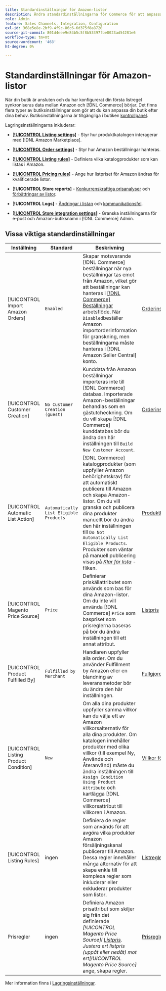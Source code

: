 ```yaml
---
title: Standardinställningar för Amazon-listor
description: Ändra standardinställningarna för Commerce för att anpassa Amazon Sales Channel för din butik.
role: Admin
feature: Sales Channels, Integration, Configuration
exl-id: 368e5e8e-2bf9-4f9c-86c6-6d375f8a8720
source-git-commit: 801d4eee9e84b5c5f8b53397fbe8023ad54281e6
workflow-type: tm+mt
source-wordcount: '468'
ht-degree: 0%

---
```


# Standardinställningar för Amazon-listor

När din butik är ansluten och du har konfigurerat din första listregel synkroniseras data mellan Amazon och [!DNL Commerce] börjar. Det finns flera typer av butiksinställningar som gör att du kan anpassa din butik efter dina behov. Butiksinställningarna är tillgängliga i butiken [kontrollpanel](./amazon-store-dashboard.md).

Lagringsinställningarna inkluderar:

- [**[!UICONTROL Listing settings]**](./listing-settings.md) - Styr hur produktkatalogen interagerar med [!DNL Amazon Marketplace].

- [**[!UICONTROL Order settings]**](./order-settings.md) - Styr hur Amazon beställningar hanteras.

- [**[!UICONTROL Listing rules]**](./listing-rules.md) - Definiera vilka katalogprodukter som kan listas i Amazon.

- [**[!UICONTROL Pricing rules]**](./pricing-products.md) - Ange hur listpriset för Amazon ändras för kvalificerade listor.

- **[!UICONTROL Store reports]** - [Konkurrenskraftiga prisanalyser](./competitive-price-analysis.md) och [förbättringar av listor](./listing-improvements.md).

- **[!UICONTROL Logs]** - [Ändringar i listan](./listing-changes-log.md) och [kommunikationsfel](./communication-errors-log.md).

- [**[!UICONTROL Store integration settings]**](./store-integration-settings.md) - Granska inställningarna för e-post och Amazon-butiksnamn i [!DNL Commerce] Admin.

## Vissa viktiga standardinställningar

| Inställning | Standard | Beskrivning | Plats |
|----------------------------------------|----------------------------------------|----------------------------------------------------------------------------------------------------------------------------------------------------------------------------------------------------------------------------------------------------------------------------------------------------------------------------------------------------------------------------------------------------------------------|-------------------------------------------------------------|
| [!UICONTROL Import Amazon Orders] | `Enabled` | Skapar motsvarande [!DNL Commerce] beställningar när nya beställningar tas emot från Amazon, vilket gör att beställningar kan hanteras i [[!DNL Commerce] Beställningar](https://experienceleague.adobe.com/docs/commerce-admin/stores-sales/order-management/orders/orders.html) arbetsflöde. När `Disabled`beställer Amazon importorderinformation för granskning, men beställningarna måste hanteras i [!DNL Amazon Seller Central] konto. | [Orderinställningar](./order-settings.md) |
| [!UICONTROL Customer Creation] | `No Customer Creation (guest)` | Kunddata från Amazon beställningar importeras inte till [!DNL Commerce] databas. Importerade Amazon-beställningar behandlas som en gästutcheckning. Om du vill skapa [!DNL Commerce] kunddatabas bör du ändra den här inställningen till `Build New Customer Account`. | [Orderinställningar](./order-settings.md) |
| [!UICONTROL Automatic List Action] | `Automatically List Eligible Products` | [!DNL Commerce] katalogprodukter (som uppfyller Amazon behörighetskrav) för att automatiskt publicera till Amazon och skapa Amazon-listor. Om du vill granska och publicera dina produkter manuellt bör du ändra den här inställningen till `Do Not Automatically List Eligible Products`. Produkter som väntar på manuell publicering visas på [_Klar för lista_](./ready-to-list.md) -fliken. | [Produktlistningsåtgärder](./product-listing-actions.md) |
| [!UICONTROL Magento Price Source] | `Price` | Definierar priskällattributet som används som bas för dina Amazon-listor. Om du inte vill använda [!DNL Commerce] `Price` som baspriset som prisreglerna baseras på bör du ändra inställningen till ett annat attribut. | [Listpris](./listing-price.md) |
| [!UICONTROL Product Fulfilled By] | `Fulfilled by Merchant` | Handlaren uppfyller alla order. Om du använder Fulfillment by Amazon eller en blandning av leveransmetoder bör du ändra den här inställningen. | [Fullgjord av](./listing-price.md) |
| [!UICONTROL Listing Product Condition] | `New` | Om alla dina produkter uppfyller samma villkor kan du välja ett av Amazon villkorsalternativ för alla dina produkter. Om katalogen innehåller produkter med olika villkor (till exempel Ny, Används och Återanvänd) måste du ändra inställningen till `Assign Condition Using Product Attribute` och kartlägga [!DNL Commerce] villkorsattribut till villkoren i Amazon. | [Villkor för produktlista](./product-listing-condition.md) |
| [!UICONTROL Listing Rules] | ingen | Definiera de regler som används för att avgöra vilka produkter Amazon försäljningskanal publicerar till Amazon. Dessa regler innehåller många alternativ för att skapa enkla till komplexa regler som inkluderar eller exkluderar produkter som listor. | [Listregler](./listing-rules.md) |
| Prisregler | ingen | Definiera Amazon prisattribut som skiljer sig från det definierade _[!UICONTROL Magento Price Source]_i [Listpris](./listing-price.md). Justera ert listpris (uppåt eller nedåt) mot ert_[!UICONTROL Magento Price Source]_ ange, skapa regler. | [Prisregler](./pricing-products.md) |

Mer information finns i [Lagringsinställningar](./ob-store-review.md).
